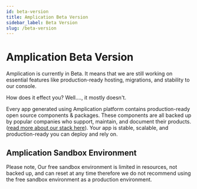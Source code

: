 ```yaml
---
id: beta-version
title: Amplication Beta Version
sidebar_label: Beta Version
slug: /beta-version
---
```


# Amplication Beta Version

Amplication is currently in Beta. It means that we are still working on essential features like production-ready hosting, migrations, and stability to our console.


How does it effect you? Well...., it mostly doesn't.

Every app generated using Amplication platform contains production-ready open source components & packages. These components are all backed up by popular companies who support, maintain, and document their products. ([read more about our stack here](https://docs.amplication.com/docs/getting-started#technologies)). Your app is stable, scalable, and production-ready you can deploy and rely on.
## Amplication Sandbox Environment
Please note, Our free sandbox environment is limited in resources, not backed up, and can reset at any time therefore we do not recommend using the free sandbox environment as a production environment.
